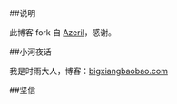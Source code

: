 ##说明


此博客 fork 自 [Azeril](http://azeril.me/)，感谢。

##小河夜话

我是时雨大人，博客：[bigxiangbaobao.com](bigxiangbaobao.com)



##坚信





